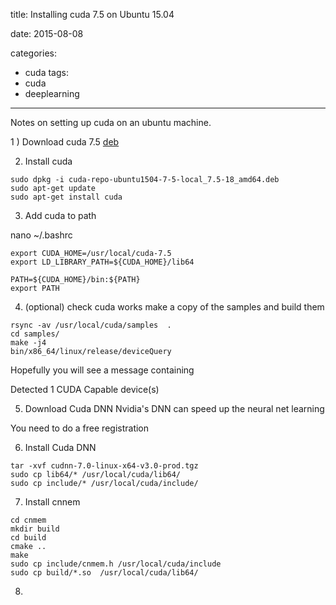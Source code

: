 title: Installing cuda 7.5 on Ubuntu 15.04

date: 2015-08-08

categories:
- cuda
tags:
- cuda
- deeplearning

---
Notes on setting up cuda on an ubuntu machine.
<!-- more -->


1 ) Download cuda 7.5 [deb](http://developer.download.nvidia.com/compute/cuda/7.5/Prod/local_installers/cuda-repo-ubuntu1504-7-5-local_7.5-18_amd64.deb)

2) Install cuda

```
sudo dpkg -i cuda-repo-ubuntu1504-7-5-local_7.5-18_amd64.deb
sudo apt-get update
sudo apt-get install cuda
```

3) Add cuda to path

nano ~/.bashrc
```
export CUDA_HOME=/usr/local/cuda-7.5
export LD_LIBRARY_PATH=${CUDA_HOME}/lib64

PATH=${CUDA_HOME}/bin:${PATH}
export PATH
```

4) (optional) check cuda works
make a copy of the samples and build them

```
rsync -av /usr/local/cuda/samples  .
cd samples/
make -j4
bin/x86_64/linux/release/deviceQuery

```

Hopefully you will see a message containing

Detected 1 CUDA Capable device(s)


5) Download Cuda DNN
Nvidia's DNN can speed up the neural net learning

You need to do a free registration

6) Install Cuda DNN

```
tar -xvf cudnn-7.0-linux-x64-v3.0-prod.tgz
sudo cp lib64/* /usr/local/cuda/lib64/
sudo cp include/* /usr/local/cuda/include/

```

7)  Install cnnem
```
cd cnmem
mkdir build
cd build
cmake ..
make
sudo cp include/cnmem.h /usr/local/cuda/include
sudo cp build/*.so  /usr/local/cuda/lib64/

```

8)
